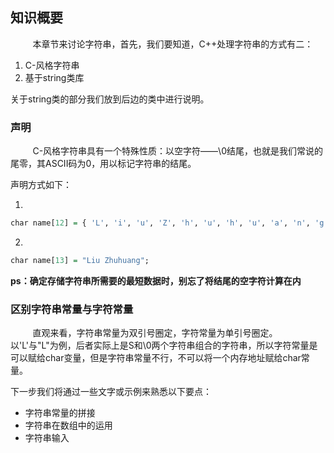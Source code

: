 ## 知识概要

&nbsp;&nbsp;&nbsp;&nbsp;&nbsp;&nbsp;&nbsp;&nbsp;
本章节来讨论字符串，首先，我们要知道，C++处理字符串的方式有二：

1. C-风格字符串
2. 基于string类库

关于string类的部分我们放到后边的类中进行说明。

### 声明

&nbsp;&nbsp;&nbsp;&nbsp;&nbsp;&nbsp;&nbsp;&nbsp;
C-风格字符串具有一个特殊性质：以空字符——\0结尾，也就是我们常说的尾零，其ASCII码为0，用以标记字符串的结尾。

声明方式如下：

1.
```r
char name[12] = { 'L', 'i', 'u', 'Z', 'h', 'u', 'h', 'u', 'a', 'n', 'g', '\0'};
```

2.
```r
char name[13] = "Liu Zhuhuang";
```

**ps：确定存储字符串所需要的最短数据时，别忘了将结尾的空字符计算在内**

### 区别字符串常量与字符常量

&nbsp;&nbsp;&nbsp;&nbsp;&nbsp;&nbsp;&nbsp;&nbsp;
直观来看，字符串常量为双引号圈定，字符常量为单引号圈定。以'L'与"L"为例，后者实际上是S和\0两个字符串组合的字符串，所以字符常量是可以赋给char变量，但是字符串常量不行，不可以将一个内存地址赋给char常量。

下一步我们将通过一些文字或示例来熟悉以下要点：

* 字符串常量的拼接
* 字符串在数组中的运用
* 字符串输入



